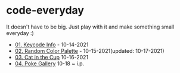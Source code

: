 # code-everyday

It doesn't have to be big. Just play with it and make something small everyday :)

- [01. Keycode Info](./01-keycode) - 10-14-2021
- [02. Random Color Palette](./02-random-color-palette) - 10-15-2021(updated: 10-17-2021)
- [03. Cat in the Cup](./03-catbucks) 10-16-2021
- [04. Poke Gallery](./04-poke_gallery) 10-18 ~ i.p.